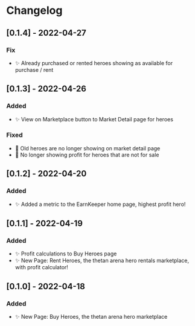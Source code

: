 # Changelog

<!-- https://keepachangelog.com/en/1.0.0/ -->

## [0.1.4] - 2022-04-27

### Fix

- ✨ Already purchased or rented heroes showing as available for purchase / rent

## [0.1.3] - 2022-04-26

### Added

- ✨ View on Marketplace button to Market Detail page for heroes

### Fixed

- 🐛  Old heroes are no longer showing on market detail page
- 🐛  No longer showing profit for heroes that are not for sale

## [0.1.2] - 2022-04-20

### Added

- ✨ Added a metric to the EarnKeeper home page, highest profit hero!

## [0.1.1] - 2022-04-19

### Added

- ✨ Profit calculations to Buy Heroes page
- ✨ New Page: Rent Heroes, the thetan arena hero rentals marketplace, with profit calculator!
  
## [0.1.0] - 2022-04-18

### Added

- ✨ New Page: Buy Heroes, the thetan arena hero marketplace
